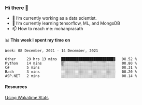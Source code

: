 ### Hi there 👋

- 🔭 I’m currently working as a data scientist.
- 🌱 I’m currently learning tensorflow, ML, and MongoDB
- 📫 How to reach me: mohanprasath

📊 **This week I spent my time on**
<!--START_SECTION:waka-->
```text
Week: 08 December, 2021 - 14 December, 2021

Other     29 hrs 13 mins  ████████████████████████▓   98.52 % 
Python    14 mins         ▒░░░░░░░░░░░░░░░░░░░░░░░░   00.80 % 
C#        5 mins          ░░░░░░░░░░░░░░░░░░░░░░░░░   00.31 % 
Bash      3 mins          ░░░░░░░░░░░░░░░░░░░░░░░░░   00.20 % 
ASP.NET   2 mins          ░░░░░░░░░░░░░░░░░░░░░░░░░   00.14 % 
```
<!--END_SECTION:waka-->

#### Resources
[Using Wakatime Stats](https://github.com/marketplace/actions/waka-readme)
